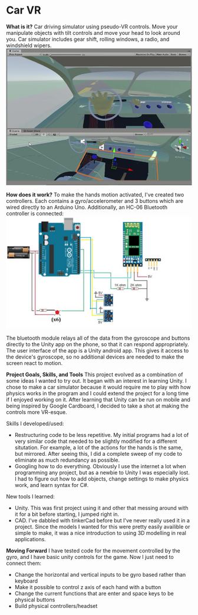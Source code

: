 # Car VR

**What is it?** Car driving simulator using pseudo-VR controls. Move your manipulate objects with tilt controls and move your head to look around you. Car simulator includes gear shift, rolling windows, a radio, and windshield wipers.
![Example Interior](exampleImages/image.png)


**How does it work?** To make the hands motion activated, I've created two controllers. Each contains a gyro/accelerometer and 3 buttons which are wired directly to an Arduino Uno. Additionally, an HC-06 Bluetooth controller is connected:
![Wiring Diagram](exampleImages/diagram.jpg)

The bluetooth module relays all of the data from the gyroscope and buttons directly to the Unity app on the phone, so that it can respond appropriately. The user interface of the app is a Unity android app. This gives it access to the device's gyroscope, so no additional devices are needed to make the screen react to motion.


**Project Goals, Skills, and Tools** This project evolved as a combination of some ideas I wanted to try out. It began with an interest in learning Unity. I chose to make a car simulator because it would require me to play with how physics works in the program and I could extend the project for a long time if I enjoyed working on it. After learning that Unity can be run on mobile and being inspired by Google Cardboard, I decided to take a shot at making the controls more VR-esque.

Skills I developed/used:
* Restructuring code to be less repetitive. My initial programs had a lot of very similar code that needed to be slightly modified for a different situtation. For example, a lot of the actions for the hands is the same, but mirrored. After seeing this, I did a complete sweep of my code to eliminate as much redundancy as possible.
* Googling how to do everything. Obviously I use the internet a lot when programming any project, but as a newbie to Unity I was especially lost. I had to figure out how to add objects, change settings to make physics work, and learn syntax for C#.

New tools I learned:
* Unity. This was first project using it and other that messing around with it for a bit before starting, I jumped right in. 
* CAD. I've dabbled with tinkerCad before but I've never really used it in a project. Since the models I wanted for this were pretty easily availible or simple to make, it was a nice introduction to using 3D modelling in real applications.


**Moving Forward** I have tested code for the movement controlled by the gyro, and I have basic unity controls for the game. Now I just need to connect them:
* Change the horizontal and vertical inputs to be gyro based rather than keyboard
* Make it possible to control z axis of each hand with a button
* Change the current functions that are enter and space keys to be physical buttons
* Build physical controllers/headset
